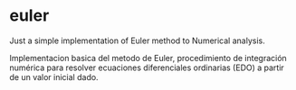 # euler

Just a simple implementation of Euler method to Numerical analysis.

Implementacion basica del metodo de Euler, procedimiento de integración numérica para
resolver ecuaciones diferenciales ordinarias (EDO) a partir de un valor inicial dado.
